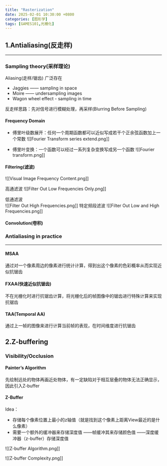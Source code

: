 ```yaml
---
title: "Rasterization"
date: 2025-02-01 10:30:00 +0800
categories: [图形学]
tags: [GAMES101,光栅化]
---
```

## 1.Antialiasing(反走样) 

---- 

### Sampling theory(采样理论)  

Aliasing(走样/锯齿) 广泛存在 
 - Jaggies  —— sampling in space
 - Moire —— undersampling images
 - Wagon wheel effect - sampling in time

反走样思路：先对信号进行模糊处理，再采样(Blurring Before Sampling)

#### Frequency Domain 

- 傅里叶级数展开：任何一个周期函数都可以近似写成若干个正余弦函数加上一个常数 
![[Fourier Transform series extend.png]] 


- 傅里叶变换：一个函数可以经过一系列复杂变换写成另一个函数
![[Fourier transform.png]]

#### Filtering(滤波)

![[Visual Image Frequency Content.png]]

高通滤波
![[Filter Out Low Frequencies Only.png]] 

低通滤波	
	![[Filter Out High Frequencies.png]]
特定频段滤波
	![[Filter Out Low and High Frequencies.png]]


#### Convolution(卷积)


### Antialiasing in practice
---- 
#### MSAA
通过对一个像素周边的像素进行统计计算，得到出这个像素的色彩概率从而实现近似抗锯齿

#### FXAA(快速近似抗锯齿)
不在光栅化时进行抗锯齿计算，将光栅化后的帧图像中的锯齿进行特殊计算来实现抗锯齿

#### TAA(Temporal AA)
通过上一帧的图像来进行计算当前帧的表现，在时间维度进行抗锯齿

## 2.Z-buffering

### Visibility/Occlusion

#### Painter’s Algorithm
先绘制远处的物体再画近处物体，有一定缺陷对于相互层叠的物体无法正确显示，因此引入Z-buffer

#### Z-Buffer 
Idea：
 - 存储每个像素位置上最小的z轴值（就是找到这个像素上距离View最近的是什么像素）
 - 需要一个额外的缓冲器来存储深度值
   ——帧缓冲其来存储颜色值
   ——深度缓冲器（z-buffer）存储深度值

![[Z-buffer Algorithm.png]]


![[Z-buffer Complexity.png]]

 